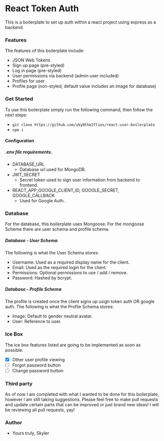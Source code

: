 # React Token Auth

This is a boilerplate to set up auth within a react project using express as a backend.

### Features

The features of this boilerplate include:

-   JSON Web Tokens
-   Sign up page (pre-styled)
-   Log in page (pre-styled)
-   User permissions via backend (admin user included)
-   Profiles for user
-   Profile page (non-styled, default value includes an image for database)

### Get Started

To use this boilerplate simply run the following command, then follow the next steps:

-   `git clone https://github.com/sky8the2flies/react-user-boilerplate`
-   `npm i`

#### Configuration

##### .env file requirements.

-   DATABASE_URL
    -   Database url used for MongoDB.
-   JWT_SECRET
    -   Secret token used to sign user information from backend to frontend.
-   REACT_APP_GOOGLE_CLIENT_ID, GOOGLE_SECRET, GOOGLE_CALLBACK
    -   Used for Google Auth.

### Database

For the database, this boilerplate uses Mongoose. For the mongoose Scheme there are user schema and profile schema.

##### Database - User Schema

The following is what the User Schema stores:

-   Username: Used as a required display name for the client.
-   Email: Used as the required login for the client.
-   Permissions: Optional permissions to use / add / remove.
-   Password: Hashed by bcrypt.

##### Database - Profile Schema

The profile is created once the client signs up usign token auth OR google auth.
The following is what the Profile Schema stores:

-   Image: Default to gender neutral avatar.
-   User: Reference to user.

### Ice Box

The ice box features listed are going to be implemented as soon as possible.

-   [x] Other user profile viewing
-   [ ] Forgot password button
-   [ ] Change password button

### Third party

As of now I am completed with what I wanted to be done for this boilerplate, however I am still taking suggestions. Please feel free to make pull requests and update certain parts that can be improved or just brand new ideas! I will be reviewing all pull requests, yay!

### Author

-   Yours truly, Skyler
